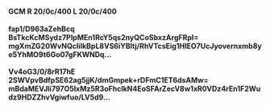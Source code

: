 #### GCM R 20/0c/400 L 20/0c/400
**fap1/D963aZehBcq**<br/>**BsTkcKcMSydz7PIpMEn1RcY5qs2nyQCoSbxzArgFRpI=**<br/>**mgXmZG20WvNQclilkBpL8VS6iYBItj/RhVTcsEig1HIEO7UcJyovernxmb8ye5YhMO9t6Go07gFKWNDq...**<br/><br/>
**Vv4oG3/0/8rR17hE**<br/>**2SWVpvBdfpSE62ag5jjK/dmGmpek+rDFmC1ET6dsAMw=**<br/>**mBdaMEVJli797O5IxMz5R3oFhclkN4EoSFArZecV8w1xR0VDz4rEn1F2Wudz9HDZZhvVgiwfuo/LV5d9...**